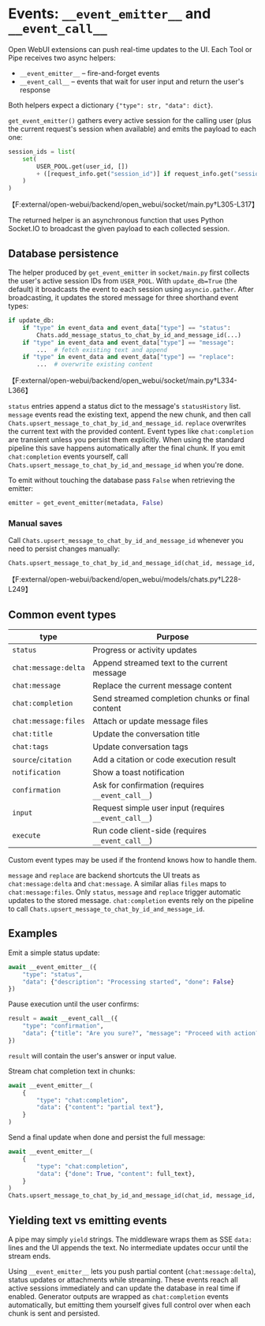 # Events: `__event_emitter__` and `__event_call__`

Open WebUI extensions can push real-time updates to the UI. Each Tool or Pipe
receives two async helpers:

* `__event_emitter__` – fire-and-forget events
* `__event_call__` – events that wait for user input and return the user's
  response

Both helpers expect a dictionary `{"type": str, "data": dict}`.

`get_event_emitter()` gathers every active session for the calling user (plus the
current request's session when available) and emits the payload to each one:

```python
session_ids = list(
    set(
        USER_POOL.get(user_id, [])
        + ([request_info.get("session_id")] if request_info.get("session_id") else [])
    )
)
```
【F:external/open-webui/backend/open_webui/socket/main.py†L305-L317】

The returned helper is an asynchronous function that uses Python Socket.IO to
broadcast the given payload to each collected session.

## Database persistence

The helper produced by `get_event_emitter` in `socket/main.py` first collects the
user's active session IDs from `USER_POOL`. With `update_db=True` (the default)
it broadcasts the event to each session using `asyncio.gather`. After
broadcasting, it updates the stored message for three shorthand event types:

```python
if update_db:
    if "type" in event_data and event_data["type"] == "status":
        Chats.add_message_status_to_chat_by_id_and_message_id(...)
    if "type" in event_data and event_data["type"] == "message":
        ...  # fetch existing text and append
    if "type" in event_data and event_data["type"] == "replace":
        ...  # overwrite existing content
```
【F:external/open-webui/backend/open_webui/socket/main.py†L334-L366】

`status` entries append a status dict to the message's `statusHistory` list.
`message` events read the existing text, append the new chunk, and then call
`Chats.upsert_message_to_chat_by_id_and_message_id`. `replace` overwrites the
current text with the provided content. Event types like `chat:completion` are
transient unless you persist them explicitly. When using the standard pipeline
this save happens automatically after the final chunk. If you emit
`chat:completion` events yourself, call `Chats.upsert_message_to_chat_by_id_and_message_id`
when you're done.

To emit without touching the database pass `False` when retrieving the emitter:

```python
emitter = get_event_emitter(metadata, False)
```

### Manual saves

Call `Chats.upsert_message_to_chat_by_id_and_message_id` whenever you need to
persist changes manually:

```python
Chats.upsert_message_to_chat_by_id_and_message_id(chat_id, message_id, {"content": text})
```
【F:external/open-webui/backend/open_webui/models/chats.py†L228-L249】

## Common event types

| type                | Purpose                                              |
|---------------------|------------------------------------------------------|
| `status`            | Progress or activity updates                          |
| `chat:message:delta`| Append streamed text to the current message           |
| `chat:message`      | Replace the current message content                   |
| `chat:completion`   | Send streamed completion chunks or final content      |
| `chat:message:files`| Attach or update message files                        |
| `chat:title`        | Update the conversation title                         |
| `chat:tags`         | Update conversation tags                              |
| `source`/`citation` | Add a citation or code execution result               |
| `notification`      | Show a toast notification                             |
| `confirmation`      | Ask for confirmation (requires `__event_call__`)      |
| `input`             | Request simple user input (requires `__event_call__`) |
| `execute`           | Run code client-side (requires `__event_call__`)      |

Custom event types may be used if the frontend knows how to handle them.

`message` and `replace` are backend shortcuts the UI treats as
`chat:message:delta` and `chat:message`. A similar alias `files` maps to
`chat:message:files`. Only `status`, `message` and `replace` trigger automatic
updates to the stored message. `chat:completion` events rely on the pipeline to
call `Chats.upsert_message_to_chat_by_id_and_message_id`.

## Examples

Emit a simple status update:

```python
await __event_emitter__({
    "type": "status",
    "data": {"description": "Processing started", "done": False}
})
```

Pause execution until the user confirms:

```python
result = await __event_call__({
    "type": "confirmation",
    "data": {"title": "Are you sure?", "message": "Proceed with action?"}
})
```

`result` will contain the user's answer or input value.

Stream chat completion text in chunks:

```python
await __event_emitter__(
    {
        "type": "chat:completion",
        "data": {"content": "partial text"},
    }
)
```

Send a final update when done and persist the full message:

```python
await __event_emitter__(
    {
        "type": "chat:completion",
        "data": {"done": True, "content": full_text},
    }
)
Chats.upsert_message_to_chat_by_id_and_message_id(chat_id, message_id, {"content": full_text})
```

## Yielding text vs emitting events

A pipe may simply `yield` strings. The middleware wraps them as SSE `data:` lines and the UI appends the text. No intermediate updates occur until the stream ends.

Using `__event_emitter__` lets you push partial content (`chat:message:delta`), status updates or attachments while streaming. These events reach all active sessions immediately and can update the database in real time if enabled.
Generator outputs are wrapped as `chat:completion` events automatically, but emitting them yourself gives full control over when each chunk is sent and persisted.

